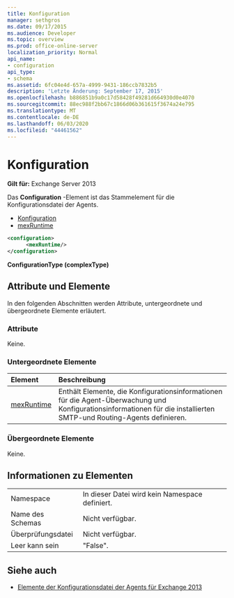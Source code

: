 ```yaml
---
title: Konfiguration
manager: sethgros
ms.date: 09/17/2015
ms.audience: Developer
ms.topic: overview
ms.prod: office-online-server
localization_priority: Normal
api_name:
- configuration
api_type:
- schema
ms.assetid: 6fc04e4d-657a-4999-9431-186ccb7832b5
description: 'Letzte Änderung: September 17, 2015'
ms.openlocfilehash: b886851b9a0c17d58428f49281d664930d0e4070
ms.sourcegitcommit: 88ec988f2bb67c1866d06b361615f3674a24e795
ms.translationtype: MT
ms.contentlocale: de-DE
ms.lasthandoff: 06/03/2020
ms.locfileid: "44461562"
---
```

# <a name="configuration"></a>Konfiguration
  
**Gilt für:** Exchange Server 2013
  
Das **Configuration** -Element ist das Stammelement für die Konfigurationsdatei der Agents. 
  
- [Konfiguration](configuration.md) 
- [mexRuntime](mexruntime.md)
  
```XML
<configuration>
      <mexRuntime/>
</configuration>
```

**ConfigurationType (complexType)**

## <a name="attributes-and-elements"></a>Attribute und Elemente

In den folgenden Abschnitten werden Attribute, untergeordnete und übergeordnete Elemente erläutert.
  
### <a name="attributes"></a>Attribute

Keine.
  
### <a name="child-elements"></a>Untergeordnete Elemente

|**Element**|**Beschreibung**|
|:-----|:-----|
|[mexRuntime](mexruntime.md) <br/> |Enthält Elemente, die Konfigurationsinformationen für die Agent-Überwachung und Konfigurationsinformationen für die installierten SMTP-und Routing-Agents definieren.  <br/> |
   
### <a name="parent-elements"></a>Übergeordnete Elemente

Keine.
  
## <a name="element-information"></a>Informationen zu Elementen

|||
|:-----|:-----|
|Namespace  <br/> |In dieser Datei wird kein Namespace definiert.  <br/> |
|Name des Schemas  <br/> |Nicht verfügbar.  <br/> |
|Überprüfungsdatei  <br/> |Nicht verfügbar.  <br/> |
|Leer kann sein  <br/> |"False".  <br/> |
   
## <a name="see-also"></a>Siehe auch

- [Elemente der Konfigurationsdatei der Agents für Exchange 2013](agents-configuration-file-elements-for-exchange-2013.md)


